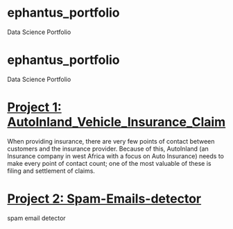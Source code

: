# ephantus_portfolio
Data Science Portfolio

# ephantus_portfolio
Data Science Portfolio


# [Project 1: AutoInland_Vehicle_Insurance_Claim](https://github.com/ephantusGachomba/AutoInland_Vehicle_Insurance_Claim_Challenge)

When providing insurance, there are very few points of contact between customers and the insurance provider. Because of this, AutoInland (an Insurance company in west Africa with a focus on Auto Insurance) needs to make every point of contact count; one of the most valuable of these is filing and settlement of claims.

# [Project 2: Spam-Emails-detector](https://github.com/ephantusGachomba/Spam-Emails-detector)
spam email detector
